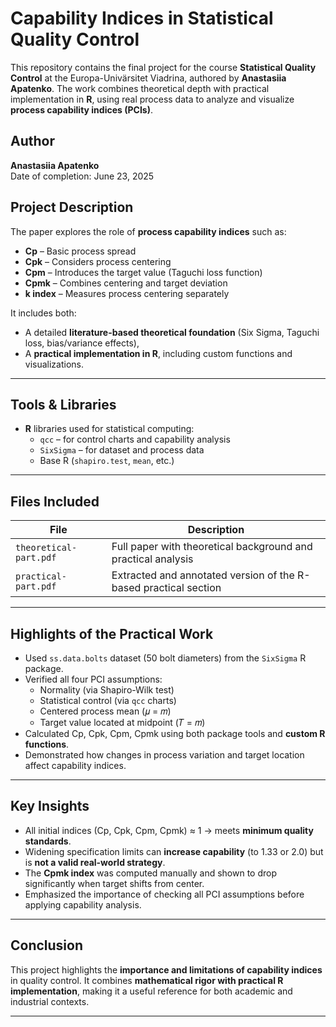  
# Capability Indices in Statistical Quality Control

This repository contains the final project for the course **Statistical Quality Control** at the Europa-Univärsitet Viadrina, authored by **Anastasiia Apatenko**. The work combines theoretical depth with practical implementation in **R**, using real process data to analyze and visualize **process capability indices (PCIs)**.

## Author
**Anastasiia Apatenko**  
Date of completion: June 23, 2025

## Project Description

The paper explores the role of **process capability indices** such as:

- **Cp** – Basic process spread
- **Cpk** – Considers process centering
- **Cpm** – Introduces the target value (Taguchi loss function)
- **Cpmk** – Combines centering and target deviation
- **k index** – Measures process centering separately

It includes both:
- A detailed **literature-based theoretical foundation** (Six Sigma, Taguchi loss, bias/variance effects),
- A **practical implementation in R**, including custom functions and visualizations.

---

## Tools & Libraries

- **R** libraries used for statistical computing:
  - `qcc` – for control charts and capability analysis
  - `SixSigma` – for dataset and process data
  - Base R (`shapiro.test`, `mean`, etc.)

---

## Files Included

| File | Description |
|------|-------------|
| `theoretical-part.pdf` | Full paper with theoretical background and practical analysis |
| `practical-part.pdf` | Extracted and annotated version of the R-based practical section |


---

## Highlights of the Practical Work

- Used `ss.data.bolts` dataset (50 bolt diameters) from the `SixSigma` R package.
- Verified all four PCI assumptions:
  - Normality (via Shapiro-Wilk test)
  - Statistical control (via `qcc` charts)
  - Centered process mean (𝜇 = 𝑚)
  - Target value located at midpoint (𝑇 = 𝑚)
- Calculated Cp, Cpk, Cpm, Cpmk using both package tools and **custom R functions**.
- Demonstrated how changes in process variation and target location affect capability indices.

---

## Key Insights

- All initial indices (Cp, Cpk, Cpm, Cpmk) ≈ 1 → meets **minimum quality standards**.
- Widening specification limits can **increase capability** (to 1.33 or 2.0) but is **not a valid real-world strategy**.
- The **Cpmk index** was computed manually and shown to drop significantly when target shifts from center.
- Emphasized the importance of checking all PCI assumptions before applying capability analysis.

---

## Conclusion

This project highlights the **importance and limitations of capability indices** in quality control. It combines **mathematical rigor with practical R implementation**, making it a useful reference for both academic and industrial contexts.

---


